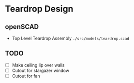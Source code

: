 # Teardrop Design

## openSCAD

- Top Level Teardrop Assembly `./src/models/teardrop.scad`

## TODO
 - [ ] Make ceiling lip over walls
 - [ ] Cutout for stargazer window
 - [ ] Cutout for fan

